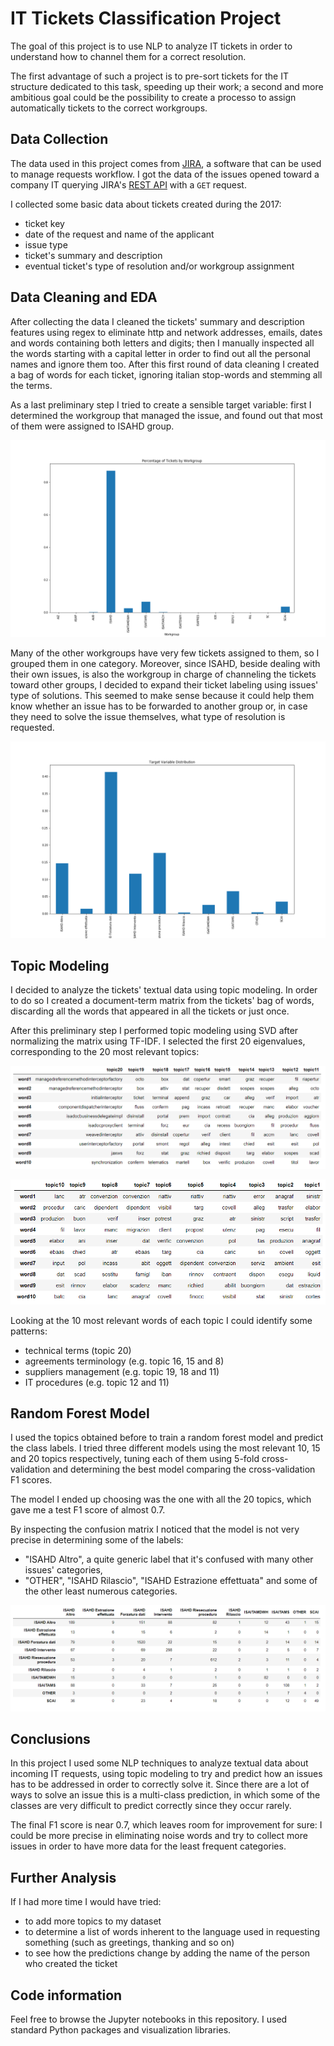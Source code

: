 # IT Tickets Classification Project

The goal of this project is to use NLP to analyze IT tickets in order to understand how to channel them for a correct resolution.

The first advantage of such a project is to pre-sort tickets for the IT structure dedicated to this task, speeding up their work; a second and more ambitious goal could be the possibility to create a processo to assign automatically tickets to the correct workgroups.

## Data Collection

The data used in this project comes from [JIRA](https://www.atlassian.com/software/jira), a software that can be used to manage requests workflow. I got the data of the issues opened toward a company IT querying JIRA's [REST API](https://developer.atlassian.com/cloud/jira/platform/rest/) with a `GET` request.

I collected some basic data about tickets created during the 2017:

- ticket key
- date of the request and name of the applicant
- issue type
- ticket's summary and description
- eventual ticket's type of resolution and/or workgroup assignment

## Data Cleaning and EDA

After collecting the data I cleaned the tickets' summary and description features using regex to eliminate http and network addresses, emails, dates and words containing both letters and digits; then I manually inspected all the words starting with a capital letter in order to find out all the personal names and ignore them too. After this first round of data cleaning I created a bag of words for each ticket, ignoring italian stop-words and stemming all the terms.

As a last preliminary step I tried to create a sensible target variable: first I determined the workgroup that managed the issue, and found out that most of them were assigned to ISAHD group.

![workgroup](reports/figures/workgroup.png)

Many of the other workgroups have very few tickets assigned to them, so I grouped them in one category. Moreover, since ISAHD, beside dealing with their own issues, is also the workgroup in charge of channeling the tickets toward other groups, I decided to expand their ticket labeling using issues' type of solutions. This seemed to make sense because it could help them know whether an issue has to be forwarded to another group or, in case they need to solve the issue themselves, what type of resolution is requested.

![label](reports/figures/label.png)

## Topic Modeling

I decided to analyze the tickets' textual data using topic modeling. In order to do so I created a document-term matrix from the tickets' bag of words, discarding all the words that appeared in all the tickets or just once.

After this preliminary step I performed topic modeling using SVD after normalizing the matrix using TF-IDF. I selected the first 20 eigenvalues, corresponding to the 20 most relevant topics:

![topics1](reports/figures/topics1.png)

![topics2](reports/figures/topics2.png)

Looking at the 10 most relevant words of each topic I could identify some patterns:

- technical terms (topic 20)
- agreements terminology (e.g. topic 16, 15 and 8)
- suppliers management (e.g. topic 19, 18 and 11)
- IT procedures (e.g. topic 12 and 11)

## Random Forest Model

I used the topics obtained before to train a random forest model and predict the class labels. I tried three different models using the most relevant 10, 15 and 20 topics respectively, tuning each of them using 5-fold cross-validation and determining the best model comparing the cross-validation F1 scores.

The model I ended up choosing was the one with all the 20 topics, which gave me a test F1 score of almost 0.7.

By inspecting the confusion matrix I noticed that the model is not very precise in determining some of the labels:

- "ISAHD Altro", a quite generic label that it's confused with many other issues' categories,
- "OTHER", "ISAHD Rilascio", "ISAHD Estrazione effettuata" and some of the other least numerous categories.

![confusion](reports/figures/confusion.png)

## Conclusions

In this project I used some NLP techniques to analyze textual data about incoming IT requests, using topic modeling to try and predict how an issues has to be addressed in order to correctly solve it. Since there are a lot of ways to solve an issue this is a multi-class prediction, in which some of the classes are very difficult to predict correctly since they occur rarely.

The final F1 score is near 0.7, which leaves room for improvement for sure: I could be more precise in eliminating noise words and try to collect more issues in order to have more data for the least frequent categories.

## Further Analysis

If I had more time I would have tried:

- to add more topics to my dataset
- to determine a list of words inherent to the language used in requesting something (such as greetings, thanking and so on)
- to see how the predictions change by adding the name of the person who created the ticket

## Code information

Feel free to browse the Jupyter notebooks in this repository. I used standard Python packages and visualization libraries.
